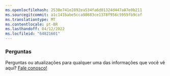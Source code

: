 ```yaml
---
ms.openlocfilehash: 2530e741e2892ea534fa6d01324d447a87e0b211
ms.sourcegitcommit: a1c141babe5cca98683ce1378f956c5955fb9caf
ms.translationtype: MT
ms.contentlocale: pt-BR
ms.lasthandoff: 04/12/2022
ms.locfileid: "64821601"
---
```

### <a name="questions"></a>Perguntas

Perguntas ou atualizações para qualquer uma das informações que você vê aqui? <a href="https://aka.ms/AppComplianceQuestions" target="_blank">Fale conosco!</a>